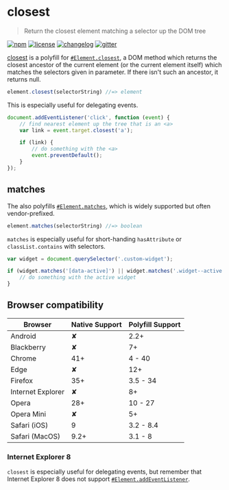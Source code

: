 # closest

> Return the closest element matching a selector up the DOM tree

[![npm][npm-image]][npm-url] [![license][license-image]][license-url]
[![changelog][changelog-image]][changelog-url]
[![gitter][gitter-image]][gitter-url]

[closest] is a polyfill for [`#Element.closest`], a DOM method which returns
the closest ancestor of the current element (or the current element itself)
which matches the selectors given in parameter. If there isn't such an
ancestor, it returns null.

```js
element.closest(selectorString) //=> element
```

This is especially useful for delegating events.

```js
document.addEventListener('click', function (event) {
	// find nearest element up the tree that is an <a>
	var link = event.target.closest('a');

	if (link) {
		// do something with the <a>
		event.preventDefault();
	}
});
```

## matches

The  also polyfills [`#Element.matches`], which is
widely supported but often vendor-prefixed.

```js
element.matches(selectorString) //=> boolean
```

`matches` is especially useful for short-handing `hasAttribute` or
`classList.contains` with selectors.

```js
var widget = document.querySelector('.custom-widget');

if (widget.matches('[data-active]') || widget.matches('.widget--active')) {
	// do something with the active widget
}
```

## Browser compatibility

| Browser           | Native Support | Polyfill Support |
| ----------------- | -------------- | ---------------- |
| Android           | ✘              | 2.2+             |
| Blackberry        | ✘              | 7+               |
| Chrome            | 41+            | 4 - 40           |
| Edge              | ✘              | 12+              |
| Firefox           | 35+            | 3.5 - 34         |
| Internet Explorer | ✘              | 8+               |
| Opera             | 28+            | 10 - 27          |
| Opera Mini        | ✘              | 5+               |
| Safari (iOS)      | 9              | 3.2 - 8.4        |
| Safari (MacOS)    | 9.2+           | 3.1 - 8          |

### Internet Explorer 8

`closest` is especially useful for delegating events, but remember that
Internet Explorer 8 does not support [`#Element.addEventListener`].

[changelog-image]: https://img.shields.io/badge/changelog-md-blue.svg?style=flat-square
[changelog-url]: CHANGELOG.md
[license-image]: https://img.shields.io/npm/l/element-closest.svg?style=flat-square
[license-url]: LICENSE.md
[npm-image]: https://img.shields.io/npm/v/element-closest.svg?style=flat-square
[npm-url]: https://www.npmjs.com/package/element-closest
[gitter-image]: https://img.shields.io/badge/chat-gitter-blue.svg?style=flat-square
[gitter-url]: https://gitter.im/jonathantneal/element-closest

[closest]: https://github.com/jonathantneal/closest
[`#Element.closest`]: https://dom.spec.whatwg.org/#dom-element-closest
[`#Element.matches`]: https://dom.spec.whatwg.org/#dom-element-matches
[`#Element.addEventListener`]: https://developer.mozilla.org/en-US/docs/Web/API/EventTarget.addEventListener#Browser_compatibility
